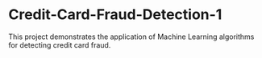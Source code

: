 # Credit-Card-Fraud-Detection-1
This project demonstrates the application of Machine Learning algorithms for detecting credit card fraud.

